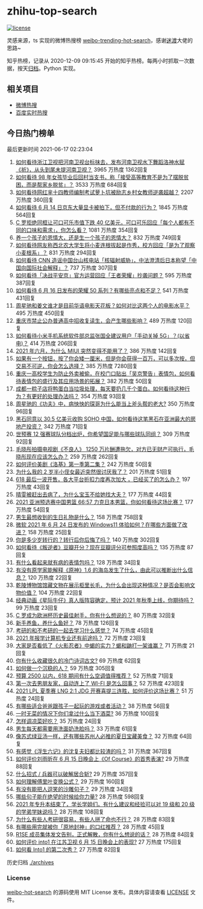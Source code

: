 # zhihu-top-search

[![license](https://img.shields.io/github/license/Arrackisarookie/zhihu-top-search)](https://github.com/Arrackisarookie/zhihu-top-search/blob/master/LICENSE)

灵感来源，ts 实现的微博热搜榜 [weibo-trending-hot-search](https://github.com/justjavac/weibo-trending-hot-search)，感谢[迷渡](https://github.com/justjavac)大佬的思路~

知乎热榜，记录从 2020-12-09 09:15:45 开始的知乎热榜。每两小时抓取一次数据，按天[归档](./archives)。Python 实现。

## 相关项目
+ [微博热搜](https://github.com/Arrackisarookie/weibo-hot-search)
+ [百度实时热搜](https://github.com/Arrackisarookie/baidu-hot-search)

## 今日热门榜单

<!-- Rank Begin -->

最后更新时间 2021-06-17 02:23:04

1. [如何看待浙江卫视把河南卫视台标抹去，发布河南卫视水下舞蹈洛神水赋《祈》，从头到尾未提河南卫视？](https://www.zhihu.com/question/465063765) 3965 万热度 1362回复
1. [如何看待 98 年女孩毕业后回村当支书，称「接受高等教育不是为了摆脱贫困，而是帮家乡脱贫」？](https://www.zhihu.com/question/465207940) 3533 万热度 684回复
1. [如何看待网红芈十四教师编制考试萝卜坑被励志乡村女教师逆袭超越？](https://www.zhihu.com/question/465163742) 2207 万热度 360回复
1. [如何看待 6 月 14 日京东大量显卡被拍下，但不付款的行为？](https://www.zhihu.com/question/465139496) 1845 万热度 564回复
1. [C 罗拒绝同框让可口可乐市值下跌 40 亿美元，可口可乐回应「每个人都有不同的口味和需求」，你怎么看？](https://www.zhihu.com/question/465292823) 1081 万热度 354回复
1. [养一个孩子的恩情大，还是生一个孩子的恩情大？](https://www.zhihu.com/question/344589485) 832 万热度 749回复
1. [如何看待网友称西北农大学生将小麦连根拔起是作秀，校方回应「是为了观察小麦根系」？](https://www.zhihu.com/question/465265604) 831 万热度 294回复
1. [如何看待 CNN 造谣中国台山核电站「核辐射威胁」，中法澄清后日本称望「中国向国际社会解释」？](https://www.zhihu.com/question/465318332) 737 万热度 307回复
1. [如何看待「决战平安京」官方运营回应「王者荣耀」抄袭问题？](https://www.zhihu.com/question/465195776) 595 万热度 387回复
1. [如何看待 6 月 16 日发布的荣耀 50 系列？有哪些亮点和不足？](https://www.zhihu.com/question/464503288) 541 万热度 431回复
1. [周星驰和姜文谁才是目前华语电影天花板？如何对比这两个人的电影水平？](https://www.zhihu.com/question/463799369) 495 万热度 450回复
1. [重庆市禁止公办普通高中招收复读生，会产生哪些影响？](https://www.zhihu.com/question/465388410) 489 万热度 120回复
1. [如何看待小米手机系统软件部总监张国全建议用户「手动关掉 5G」？(以省电)？](https://www.zhihu.com/question/464463766) 414 万热度 206回复
1. [2021 年六月，为什么 MIUI 突然变得不能用了？](https://www.zhihu.com/question/464439883) 386 万热度 142回复
1. [如果有一个按钮，按了你会矮一厘米，但是你会获得一百万，可以多次按，但交易不可逆，你会怎么选择？](https://www.zhihu.com/question/367519449) 385 万热度 7280回复
1. [重庆一高校学生为防止外卖被偷，在校门口贴出「吴京警告」表情包，如何看待表情包的盛行及其应用场景的拓展？](https://www.zhihu.com/question/465131961) 382 万热度 50回复
1. [成都一粽子店将鸭蛋白当垃圾处理，每天要扔几千个蛋白。如何看待这种行为？有更好的处理办法吗？](https://www.zhihu.com/question/464471406) 354 万热度 93回复
1. [周星驰的《功夫》中，病怏怏的琛哥为什么能当上斧头帮的老大?](https://www.zhihu.com/question/460071485) 350 万热度 96回复
1. [黑石同意以 30.5 亿美元收购 SOHO 中国，如何看待这笔黑石在亚洲最大的房地产投资？](https://www.zhihu.com/question/465393675) 342 万热度 71回复
1. [世预赛 12 强赛球队分档出炉，你希望国足能与哪些球队同组？](https://www.zhihu.com/question/465258786) 309 万热度 92回复
1. [毛晓彤拍摄电视剧《不良人》 1250 万片酬遭拖欠，对方已无财产可执行，毛晓彤现在应该怎么办？](https://www.zhihu.com/question/465208835) 259 万热度 262回复
1. [如何评价美剧《洛基》第一季第二集？](https://www.zhihu.com/question/465306226) 242 万热度 50回复
1. [为什么我的 2 岁半小侄女最近突然很讨厌我了？](https://www.zhihu.com/question/464633812) 201 万热度 51回复
1. [618 最后一波开售，各大平台折扣力度再次加大 ，已经买了的怎么办？](https://www.zhihu.com/question/465206197) 197 万热度 43回复
1. [晴雯被赶出去病了，为什么宝玉不给她找大夫？](https://www.zhihu.com/question/464950110) 177 万热度 44回复
1. [2021 亚洲预选赛中国男篮 66:57 力克日本男篮，你如何看待这场比赛？](https://www.zhihu.com/question/465335366) 177 万热度 54回复
1. [男生最想收到的生日礼物是什么？](https://www.zhihu.com/question/20235357) 158 万热度 758回复
1. [微软 2021 年 6 月 24 日发布的 Windows11 体验如何？在哪些方面做了改进？](https://www.zhihu.com/question/465279770) 158 万热度 25回复
1. [你是多少岁转行的？转行后你后悔了吗？](https://www.zhihu.com/question/420770266) 140 万热度 302回复
1. [如何看待《叛逆者》豆瓣开分？现在豆瓣评分可参照度高吗？](https://www.zhihu.com/question/465131172) 135 万热度 87回复
1. [有什么看起来就有病的表情包吗？](https://www.zhihu.com/question/459596154) 128 万热度 34回复
1. [有没有原学家能解释《原神》1.6 的海岛发生了什么，由此可以推断出什么信息？](https://www.zhihu.com/question/465176624) 120 万热度 22回复
1. [乾陵博物馆馆藏文物在展示柜里长毛，为什么会出现这种情况？是否会影响文物价值？](https://www.zhihu.com/question/465179682) 104 万热度 22回复
1. [经典动画《星际牛仔》真人版阵容确定，预计 2021 年秋季上线，你期待吗？](https://www.zhihu.com/question/464080191) 99 万热度 23回复
1. [C 罗成为欧洲杯历史最佳射手，你有什么想说的？](https://www.zhihu.com/question/465254279) 80 万热度 32回复
1. [新手养鱼，养什么鱼好？](https://www.zhihu.com/question/425639824) 78 万热度 126回复
1. [考研的和不考研的一起去学习什么感觉？](https://www.zhihu.com/question/454852118) 74 万热度 45回复
1. [2021 年报学计算机专业还有前途吗？](https://www.zhihu.com/question/458339006) 72 万热度 23回复
1. [大家是否看低了《火影忍者》中蝎的实力？蝎和鼬打一架谁赢？](https://www.zhihu.com/question/464702791) 71 万热度 21回复
1. [你有什么收藏很久的冷门诗词古文?](https://www.zhihu.com/question/446560681) 69 万热度 62回复
1. [如何做一个沉稳的人？](https://www.zhihu.com/question/298243670) 59 万热度 305回复
1. [预算 2500 以内，618 期间有什么空调值得推荐？](https://www.zhihu.com/question/458511177) 52 万热度 71回复
1. [第一次去男朋友家，自动连上了 WI-FI 是怎么回事？](https://www.zhihu.com/question/464961722) 52 万热度 423回复
1. [2021 LPL 夏季赛 LNG 2:1 JDG 开赛喜提三连胜，如何评价这场比赛？](https://www.zhihu.com/question/465178025) 51 万热度 24回复
1. [有哪些适合爸爸跟孩子一起玩的游戏或者活动？](https://www.zhihu.com/question/60498981) 38 万热度 56回复
1. [一时无菜的情况下你们拿过什么当下酒菜?](https://www.zhihu.com/question/441373755) 36 万热度 100回复
1. [怎样调凉菜好吃？](https://www.zhihu.com/question/352465516) 35 万热度 24回复
1. [男生每天都需要用洗面奶洗脸吗？](https://www.zhihu.com/question/463918849) 33 万热度 61回复
1. [像苏式绿豆汤一样，还有哪些苏州人必推的夏日宝藏美食？](https://www.zhihu.com/question/465122287) 32 万热度 64回复
1. [有感觉《浮生六记》的沈复夫妇都比较渣的吗？](https://www.zhihu.com/question/66223575) 31 万热度 367回复
1. [如何评价刘雨昕在 6 月 15 日晚会上《Of Course》的首秀表演?](https://www.zhihu.com/question/465115883) 29 万热度 88回复
1. [什么招式 / 兵器可以破解居合斩?](https://www.zhihu.com/question/459599241) 29 万热度 357回复
1. [如何理解傅里叶变换公式？](https://www.zhihu.com/question/19714540) 29 万热度 160回复
1. [有没有能把人逗笑的沙雕句子？](https://www.zhihu.com/question/465106856) 29 万热度 34回复
1. [哪些句子能在绝望的时候给你力量?](https://www.zhihu.com/question/461255650) 28 万热度 598回复
1. [2021 年专升本结束了，学长学姐们。有什么建议和经验可以对 19 级和 20 级的学弟学妹说吗？](https://www.zhihu.com/question/458630742) 28 万热度 108回复
1. [为什么有些人考研很容易，有些人拼了命也不行？](https://www.zhihu.com/question/464366430) 28 万热度 83回复
1. [有哪些用完就被你「原地封神」的口红推荐？](https://www.zhihu.com/question/464075483) 28 万热度 45回复
1. [R1SE 成员集体发文告别，正式解散，你有什么想说的话？](https://www.zhihu.com/question/464906683) 28 万热度 84回复
1. [如何评价 into1 在江苏卫视 6 月 15 日晚会上的表现?](https://www.zhihu.com/question/465098736) 27 万热度 175回复
1. [如何看 Into1 的第二次秀？](https://www.zhihu.com/question/465218190) 27 万热度 82回复
<!-- Rank End -->

历史归档 [./archives](./archives)

### License

[weibo-hot-search](https://github.com/Arrackisarookie/zhihu-top-search) 的源码使用 MIT License 发布。具体内容请查看 [LICENSE](./LICENSE) 文件。
